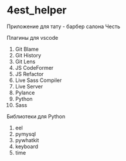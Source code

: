# 4est_helper
Приложение для тату - барбер салона Честь

Плагины для vscode
1. Git Blame
2. Git History
3. Git Lens
4. JS CodeFormer
5. JS Refactor
6. Live Sass Compiler
7. Live Server
8. Pylance
9. Python
10. Sass

Библиотеки для Python
1. eel
2. pymysql
4. pywhatkit
5. keyboard
6. time
